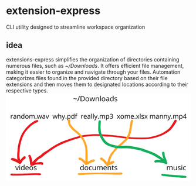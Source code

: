 # extension-express

CLI utility designed to streamline workspace organization

## idea

extensions-express simplifies the organization of directories containing numerous files, such as _~/Downloads_. It offers efficient file management, making it easier to organize and navigate through your files. Automation categorizes files found in the provided directory based on their file extensions and then moves them to designated locations according to their respective types.
![express-example](express.png)
